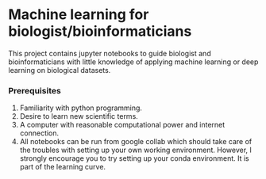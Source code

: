 # Machine learning for biologist/bioinformaticians

This project contains jupyter notebooks to guide biologist and bioinformaticians with little knowledge of applying machine learning
or deep learning on biological datasets.
 
### Prerequisites
1. Familiarity with python programming.
2. Desire to learn new scientific terms.
3. A computer with reasonable computational power and internet connection.
4. All notebooks can be run from google collab which should take care of the troubles with setting up your own working environment. However,
I strongly encourage you to try setting up your conda environment. It is part of the learning curve.
